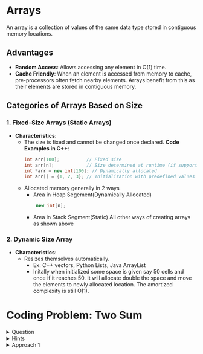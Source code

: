 # Arrays
An array is a collection of values of the same data type stored in contiguous memory locations.

## Advantages
- **Random Access**: Allows accessing any element in O(1) time.
- **Cache Friendly**: When an element is accessed from memory to cache, pre-processors often fetch nearby elements. Arrays benefit from this as their elements are stored in contiguous memory.

## Categories of Arrays Based on Size

### 1. Fixed-Size Arrays (Static Arrays)
- **Characteristics**:
  - The size is fixed and cannot be changed once declared.
  **Code Examples in C++**:
    ```cpp
    int arr[100];          // Fixed size
    int arr[n];            // Size determined at runtime (if supported by the compiler)
    int *arr = new int[100]; // Dynamically allocated
    int arr[] = {1, 2, 3}; // Initialization with predefined values
  -  Allocated memory generally in 2 ways
       - Area in Heap Segement(Dynamically Allocated)
           ```cpp
            new int[n];
       - Area in Stack Segment(Static)
    All other ways of creating arrays as shown above
 
### 2. Dynamic Size Array
- **Characteristics**:
  - Resizes themselves automatically.
    - Ex: C++ vectors, Python Lists, Java ArrayList
    - Initally when initialized some space is given say 50 cells and once if it reaches 50. It will allocate double the space and move the elements to newly allocated location. The amortized complexity is still O(1).


   
# Coding Problem: Two Sum

<details>
<summary>Question</summary>

Given an array of integers `nums` and an integer `target`, return indices of the two numbers such that they add up to `target`.

You may assume that each input would have exactly one solution, and you may not use the same element twice.

You can return the answer in any order.

</details>

<details>
<summary>Hints</summary>

1. Think about using a hash table to store the numbers you've seen so far.
2. Check if the complement (target - current number) exists in the hash table.
3. Focus on achieving O(n) time complexity.

</details>

<details>
<summary>Approach 1</summary>

**Using a Hash Map:**

```python
def two_sum(nums, target):
    seen = {}
    for i, num in enumerate(nums):
        complement = target - num
        if complement in seen:
            return [seen[complement], i]
        seen[num] = i
